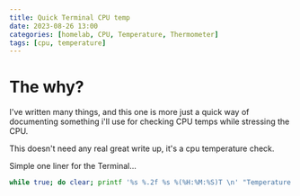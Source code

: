 ```yaml
---
title: Quick Terminal CPU temp
date: 2023-08-26 13:00
categories: [homelab, CPU, Temperature, Thermometer]
tags: [cpu, temperature]
---
```


# The why?

I've written many things, and this one is more just a quick way of documenting something i'll use for checking CPU temps while stressing the CPU.

This doesn't need any real great write up, it's a cpu temperature check.

Simple one liner for the Terminal...

```bash
while true; do clear; printf '%s %.2f %s %(%H:%M:%S)T \n' "Temperature is =" "$(( $(< /sys/class/thermal/thermal_zone*/temp) ))e-3" "deg C," ; sleep 2 ; done
```


